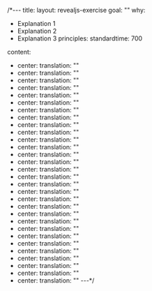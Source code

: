 /*---
title: 
layout: revealjs-exercise
goal: ""
why:
  - Explanation 1
  - Explanation 2
  - Explanation 3
principles:
standardtime: 700

content:
  - center: 
    translation: ""
  - center: 
    translation: ""
  - center: 
    translation: ""
  - center: 
    translation: ""
  - center: 
    translation: ""
  - center: 
    translation: ""
  - center: 
    translation: ""
  - center: 
    translation: ""
  - center: 
    translation: ""
  - center: 
    translation: ""
  - center: 
    translation: ""
  - center: 
    translation: ""
  - center: 
    translation: ""
  - center: 
    translation: ""
  - center: 
    translation: ""
  - center: 
    translation: ""
  - center: 
    translation: ""
  - center: 
    translation: ""
  - center: 
    translation: ""
  - center: 
    translation: ""
  - center: 
    translation: ""
  - center: 
    translation: ""
  - center: 
    translation: ""
  - center: 
    translation: ""
  - center: 
    translation: ""
  - center: 
    translation: ""
  - center: 
    translation: ""
  - center: 
    translation: ""
  - center: 
    translation: ""
  - center: 
    translation: ""
---*/